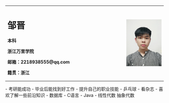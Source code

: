 <table border="0">
  <tr>
    <td width="75%">
      <h1>邹晋</h1>
      <p><b>本科</b></p>
      <p><b>浙江万里学院</b></p>
      <p><b>邮箱：2218938555@qq.com</b></p>
      <p><b>籍贯：浙江
    </td>
    <td width="25%">
      <img src="/123.jpg" width="100%">    
    </td>
  </tr>
</table>

<title>最新消息</title>

<title>未来展望</title>
- 考研能成功
- 毕业后能找到好工作
- 提升自己的职业技能

<title>兴趣爱好</title>
- 乒乓球
- 看杂志
- 喜欢了解一些前沿知识

<title>职业技能</title>
- 数据库
- C语言
- Java
- 线性代数 抽象代数

